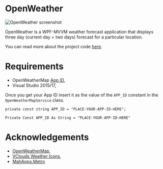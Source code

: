 # OpenWeather
![OpenWeather screenshot](https://www.codeproject.com/KB/WPF/630248/Screenshot_Budapest.png)

OpenWeather is a WPF-MVVM weather forecast application that displays three day (current day + two days) forecast for a particular location.

You can read more about the project code [here](https://www.codeproject.com/Articles/630248/WPF-OpenWeather).

# Requirements
- OpenWeatherMap [App ID](http://openweathermap.org/appid),
- Visual Studio 2015/17,

Once you get your App ID insert it as the value of the `APP_ID` constant in the `OpenWeatherMapService` class.
```
private const string APP_ID = "PLACE-YOUR-APP-ID-HERE";
```

```
Private Const APP_ID As String = "PLACE-YOUR-APP-ID-HERE"
```

# Acknowledgements
- [OpenWeatherMap](http://openweathermap.org),
- [VClouds Weather Icons](https://vclouds.deviantart.com/art/VClouds-Weather-Icons-179152045),
- [MahApps.Metro](https://github.com/MahApps/MahApps.Metro)

